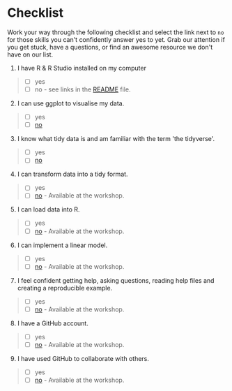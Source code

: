 
# Checklist 
Work your way through the following checklist and select the link next to `no` for those skills you can't confidently answer yes to yet. Grab our attention if you get stuck, have a questions, or find an awesome resource we don't have on our list. 
1. I have R & R Studio installed on my computer 
> - [ ] yes
> - [ ] no - see links in the [README](https://github.com/jesse-jesse/r_intro/blob/master/README.md) file. 
2. I can use ggplot to visualise my data.   
> - [ ] yes   
> - [ ] [no](https://github.com/jesse-jesse/r_intro/blob/master/2.visualisation.md) 
3. I know what tidy data is and am familiar with the term 'the tidyverse'.   
> - [ ] yes   
> - [ ] [no](https://www.tidyverse.org/)
4. I can transform data into a tidy format.      
> - [ ] yes   
> - [ ] [no]()  - Available at the workshop.    
5. I can load data into R.      
> - [ ] yes   
> - [ ] [no]() - Available at the workshop.  
6. I can implement a linear model.   
> - [ ] yes   
> - [ ] [no]() - Available at the workshop.  
7. I feel confident getting help, asking questions, reading help files and creating a reproducible example.      
> - [ ] yes   
> - [ ] [no]()  - Available at the workshop.   
8. I have a GitHub account.   
> - [ ] yes   
> - [ ] [no]() - Available at the workshop.     
9. I have used GitHub to collaborate with others.  
> - [ ] yes   
> - [ ] [no]() - Available at the workshop.   


